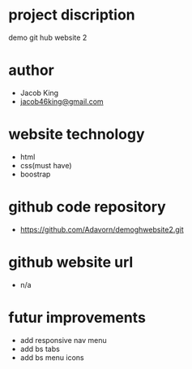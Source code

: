 # project discription
demo git hub website 2

# author
- Jacob King
- jacob46king@gmail.com

# website technology
- html
- css(must have)
- boostrap

# github code repository
- https://github.com/Adavorn/demoghwebsite2.git

# github website url
- n/a

# futur improvements
- add responsive nav menu
- add bs tabs
- add bs menu icons

